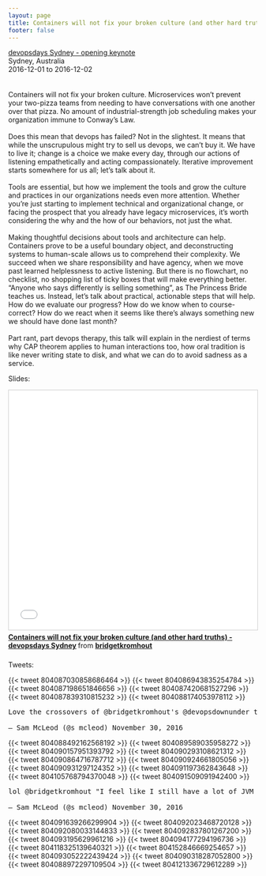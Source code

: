 ```yaml
---
layout: page
title: Containers will not fix your broken culture (and other hard truths)
footer: false
---
```


<div class="views-field views-field-nothing">        <span class="field-content views-field-field-details"><a href="https://www.devopsdays.org/events/2016-sydney/program/bridget-kromhout/">devopsdays Sydney - opening keynote</a><br>Sydney, Australia<br><span class="date-display-start">2016-12-01</span> to <span class="date-display-end">2016-12-02</span></span></div>
<br>
<br>
Containers will not fix your broken culture. Microservices won’t prevent your two-pizza teams from needing to have conversations with one another over that pizza. No amount of industrial-strength job scheduling makes your organization immune to Conway’s Law.
<br>
<br>
Does this mean that devops has failed? Not in the slightest. It means that while the unscrupulous might try to sell us devops, we can’t buy it. We have to live it; change is a choice we make every day, through our actions of listening empathetically and acting compassionately. Iterative improvement starts somewhere for us all; let’s talk about it.
<br>
<br>
Tools are essential, but how we implement the tools and grow the culture and practices in our organizations needs even more attention. Whether you’re just starting to implement technical and organizational change, or facing the prospect that you already have legacy microservices, it’s worth considering the why and the how of our behaviors, not just the what.
<br>
<br>
Making thoughtful decisions about tools and architecture can help. Containers prove to be a useful boundary object, and deconstructing systems to human-scale allows us to comprehend their complexity. We succeed when we share responsibility and have agency, when we move past learned helplessness to active listening. But there is no flowchart, no checklist, no shopping list of ticky boxes that will make everything better. “Anyone who says differently is selling something”, as The Princess Bride teaches us. Instead, let’s talk about practical, actionable steps that will help. How do we evaluate our progress? How do we know when to course-correct? How do we react when it seems like there’s always something new we should have done last month?
<br>
<br>
Part rant, part devops therapy, this talk will explain in the nerdiest of terms why CAP theorem applies to human interactions too, how oral tradition is like never writing state to disk, and what we can do to avoid sadness as a service.
<br>

Slides:
<br>

<iframe src="//www.slideshare.net/slideshow/embed_code/key/mn7HpggjLWP4qw" width="595" height="485" frameborder="0" marginwidth="0" marginheight="0" scrolling="no" style="border:1px solid #CCC; border-width:1px; margin-bottom:5px; max-width: 100%;" allowfullscreen> </iframe> <div style="margin-bottom:5px"> <strong> <a href="//www.slideshare.net/bridgetkromhout/containers-will-not-fix-your-broken-culture-and-other-hard-truths-devopsdays-sydney" title="Containers will not fix your broken culture (and other hard truths) - devopsdays Sydney" target="_blank">Containers will not fix your broken culture (and other hard truths) - devopsdays Sydney</a> </strong> from <strong><a target="_blank" href="//www.slideshare.net/bridgetkromhout">bridgetkromhout</a></strong> </div>


<br>
Tweets:
<br>

{{< tweet 804087030858686464 >}}
{{< tweet 804086943835254784 >}}
{{< tweet 804087198651846656 >}}
{{< tweet 804087420681527296 >}}
{{< tweet 804087839310815232 >}}
{{< tweet 804088174053978112 >}}
<pre>
Love the crossovers of @bridgetkromhout's @devopsdownunder talk with @simonsinek's start with why pic.twitter.com/9KHgETMBYS

— Sam McLeod (@s_mcleod) November 30, 2016
</pre>
{{< tweet 804088492162568192 >}}
{{< tweet 804089589035958272 >}}
{{< tweet 804090157951393792 >}}
{{< tweet 804090293108621312 >}}
{{< tweet 804090864716787712 >}}
{{< tweet 804090924661805056 >}}
{{< tweet 804090931297124352 >}}
{{< tweet 804091197362843648 >}}
{{< tweet 804105768794370048 >}}
{{< tweet 804091509091942400 >}}
<pre>
lol @bridgetkromhout "I feel like I still have a lot of JVM stack track PTSD" (Note: not on a java rant but so true) @devopsdownunder

— Sam McLeod (@s_mcleod) November 30, 2016
</pre>
{{< tweet 804091639266299904 >}}
{{< tweet 804092023468720128 >}}
{{< tweet 804092080033144833 >}}
{{< tweet 804092837801267200 >}}
{{< tweet 804093195629961216 >}}
{{< tweet 804094177294196736 >}}
{{< tweet 804118325139640321 >}}
{{< tweet 804152846669254657 >}}
{{< tweet 804093052222439424 >}}
{{< tweet 804090318287052800 >}}
{{< tweet 804088972297109504 >}}
{{< tweet 804121336729612289 >}}
